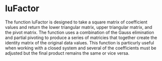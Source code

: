 
# luFactor
   The function luFactor is designed to take a square matrix of coefficient values and return the lower triangular matrix, 
upper triangular matrix, and the pivot matrix. The function uses a combination of the Gauss elimination and partial pivoting
to produce a series of matricies that together create the identity matrix of the original data values. This function is 
particurly useful when working with a closed system and several of the coefficients must be adjusted but the final product 
remains the same or vice versa.

